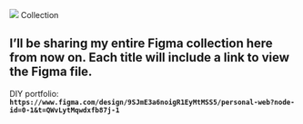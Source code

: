<p>
   <img src= "https://img.shields.io/badge/-Figma-F24E1E?style=flat&logo=figma&logoColor=white" /> Collection
</p>

## I’ll be sharing my entire Figma collection here from now on. Each title will include a link to view the Figma file.

DIY portfolio: **`https://www.figma.com/design/9SJmE3a6noigR1EyMtMSS5/personal-web?node-id=0-1&t=QWvLytMqwdxfb87j-1`**

